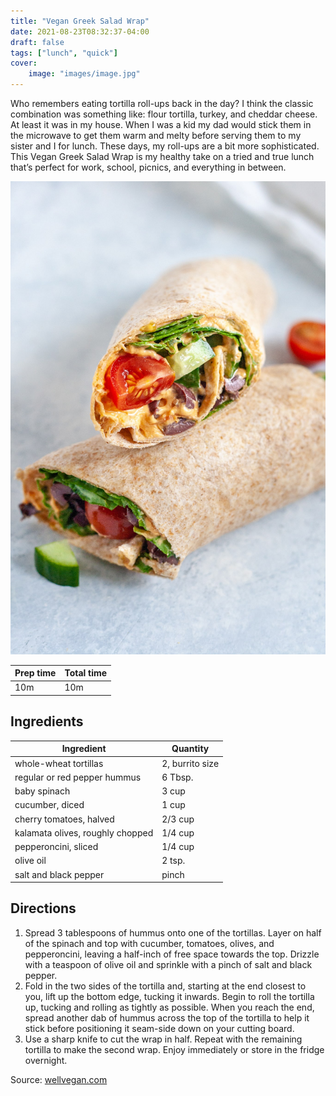 ```yaml
---
title: "Vegan Greek Salad Wrap"
date: 2021-08-23T08:32:37-04:00
draft: false
tags: ["lunch", "quick"]
cover:
    image: "images/image.jpg"
---
```



Who remembers eating tortilla roll-ups back in the day? I think the classic combination was something like: flour tortilla, turkey, and cheddar cheese. At least it was in my house. When I was a kid my dad would stick them in the microwave to get them warm and melty before serving them to my sister and I for lunch. These days, my roll-ups are a bit more sophisticated. This Vegan Greek Salad Wrap is my healthy take on a tried and true lunch that’s perfect for work, school, picnics, and everything in between.

![](images/image.jpg)

|Prep time|Total time|
--- | ---
|10m|10m|


## Ingredients

|Ingredient|Quantity|
--- | ---
whole-wheat tortillas|2, burrito size
regular or red pepper hummus|6 Tbsp. 
baby spinach|3 cup
cucumber, diced|1 cup 
cherry tomatoes, halved|2/3 cup 
kalamata olives, roughly chopped|1/4 cup 
pepperoncini, sliced|1/4 cup 
olive oil|2 tsp. 
salt and black pepper|pinch

## Directions

1. Spread 3 tablespoons of hummus onto one of the tortillas. Layer on half of the spinach and top with cucumber, tomatoes, olives, and pepperoncini, leaving a half-inch of free space towards the top. Drizzle with a teaspoon of olive oil and sprinkle with a pinch of salt and black pepper.
1. Fold in the two sides of the tortilla and, starting at the end closest to you, lift up the bottom edge, tucking it inwards. Begin to roll the tortilla up, tucking and rolling as tightly as possible. When you reach the end, spread another dab of hummus across the top of the tortilla to help it stick before positioning it seam-side down on your cutting board.
1. Use a sharp knife to cut the wrap in half. Repeat with the remaining tortilla to make the second wrap. Enjoy immediately or store in the fridge overnight.

Source: [wellvegan.com](https://wellvegan.com/lunch/vegan-greek-salad-wrap)
